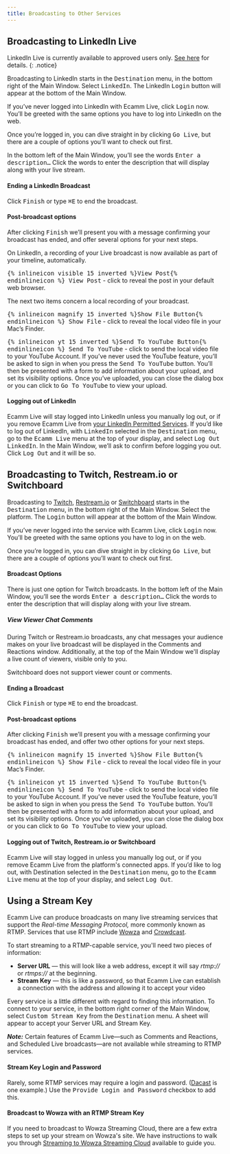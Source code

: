 ```yaml
---
title: Broadcasting to Other Services
---
```


## Broadcasting to LinkedIn Live

LinkedIn Live is currently available to approved users only. [See here](https://www.ecamm.com/linkedinlive) for details.
{: .notice}

Broadcasting to LinkedIn starts in the <samp>Destination</samp> menu, in the bottom right of the Main Window. Select <samp>LinkedIn</samp>. The LinkedIn <samp class="blue">Login</samp> button will appear at the bottom of the Main Window.

If you’ve never logged into LinkedIn with Ecamm Live, click <samp class="blue">Login</samp> now. You’ll be greeted with the same options you have to log into LinkedIn on the web.

Once you’re logged in, you can dive straight in by clicking <samp class="blue">Go Live</samp>, but there are a couple of options you’ll want to check out first.

In the bottom left of the Main Window, you’ll see the words <samp>Enter a description…</samp> Click the words to enter the description that will display along with your live stream.

#### Ending a LinkedIn Broadcast

Click <samp class="blue">Finish</samp> or type <kbd>⌘</kbd><kbd>E</kbd> to end the broadcast.

#### Post-broadcast options

After clicking <samp class="blue">Finish</samp> we’ll present you with a message confirming your broadcast has ended, and offer several options for your next steps.

On LinkedIn, a recording of your Live broadcast is now available as part of your timeline, automatically. 

<samp>{% inlineicon visible 15 inverted %}View Post{% endinlineicon %} View Post</samp> - click to reveal the post in your default web browser.

The next two items concern a local recording of your broadcast.

<samp>{% inlineicon magnify 15 inverted %}Show File Button{% endinlineicon %} Show File</samp> - click to reveal the local video file in your Mac’s Finder.

<samp>{% inlineicon yt 15 inverted %}Send To YouTube Button{% endinlineicon %} Send To YouTube</samp> - click to send the local video file to your YouTube Account.
If you’ve never used the YouTube feature, you’ll be asked to sign in when you press the <samp>Send To YouTube</samp> button. You’ll then be presented with a form to add information about your upload, and set its visibility options. Once you’ve uploaded, you can close the dialog box or you can click to <samp>Go To YouTube</samp> to view your upload.

#### Logging out of LinkedIn

Ecamm Live will stay logged into LinkedIn unless you manually log out, or if you remove Ecamm Live from [your LinkedIn Permitted Services](https://www.linkedin.com/psettings/permitted-services).
If you’d like to log out of LinkedIn, with <samp>LinkedIn</samp> selected in the <samp>Destination</samp> menu, go to the <samp>Ecamm Live</samp> menu at the top of your display, and select <samp>Log Out LinkedIn</samp>. In the Main Window, we’ll ask to confirm before logging you out. Click <samp>Log Out</samp> and it will be so.

## Broadcasting to Twitch, Restream.io or Switchboard

Broadcasting to [Twitch](https://twitch.tv), [Restream.io](https://restream.io) or [Switchboard](https://switchboard.live) starts in the <samp>Destination</samp> menu, in the bottom right of the Main Window. Select the platform. The <samp class="blue">Login</samp> button will appear at the bottom of the Main Window.

If you’ve never logged into the service with Ecamm Live, click <samp class="blue">Login</samp> now. You’ll be greeted with the same options you have to log in on the web.

Once you’re logged in, you can dive straight in by clicking <samp class="blue">Go Live</samp>, but there are a couple of options you’ll want to check out first.

#### Broadcast Options

There is just one option for Twitch broadcasts. In the bottom left of the Main Window, you’ll see the words <samp>Enter a description…</samp> Click the words to enter the description that will display along with your live stream.


##### View Viewer Chat Comments

During Twitch or Restream.io broadcasts, any chat messages your audience makes on your live broadcast will be displayed in the Comments and Reactions window. Additionally, at the top of the Main Window we'll display a live count of viewers, visible only to you. 

Switchboard does not support viewer count or comments.

#### Ending a Broadcast

Click <samp class="blue">Finish</samp> or type <kbd>⌘</kbd><kbd>E</kbd> to end the broadcast.

#### Post-broadcast options

After clicking <samp class="blue">Finish</samp> we’ll present you with a message confirming your broadcast has ended, and offer two other options for your next steps.

<samp>{% inlineicon magnify 15 inverted %}Show File Button{% endinlineicon %} Show File</samp> - click to reveal the local video file in your Mac’s Finder.

<samp>{% inlineicon yt 15 inverted %}Send To YouTube Button{% endinlineicon %} Send To YouTube</samp> - click to send the local video file to your YouTube Account.
If you’ve never used the YouTube feature, you’ll be asked to sign in when you press the <samp>Send To YouTube</samp> button. You’ll then be presented with a form to add information about your upload, and set its visibility options. Once you’ve uploaded, you can close the dialog box or you can click to <samp>Go To YouTube</samp> to view your upload.

#### Logging out of Twitch, Restream.io or Switchboard

Ecamm Live will stay logged in unless you manually log out, or if you remove Ecamm Live from the platform's connected apps. If you’d like to log out, with Destination selected in the <samp>Destination</samp> menu, go to the <samp>Ecamm Live</samp> menu at the top of your display, and select <samp>Log Out</samp>.

## Using a Stream Key

Ecamm Live can produce broadcasts on many live streaming services that support the _Real-time Messaging Protocol,_ more commonly known as RTMP. Services that use RTMP include [Wowza](https://www.wowza.com/products/streaming-cloud) and [Crowdcast](https://www.crowdcast.io).

To start streaming to a RTMP-capable service, you'll need two pieces of information:

* **Server URL** — this will look like a web address, except it will say *rtmp://* or *rtmps://* at the beginning.
* **Stream Key** — this is like a password, so that Ecamm Live can establish a connection with the address and allowing it to accept your video

Every service is a little different with regard to finding this information. To connect to your service, in the bottom right corner of the Main Window, select <samp>Custom Stream Key</samp> from the <samp>Destination</samp> menu. A sheet will appear to accept your Server URL and Stream Key.

**_Note:_** Certain features of Ecamm Live—such as Comments and Reactions, and Scheduled Live broadcasts—are not available while streaming to RTMP services.

#### Stream Key Login and Password

Rarely, some RTMP services may require a login and password. ([Dacast](http://dacast.com) is one example.) Use the <samp>Provide Login and Password</samp> checkbox to add this.

#### Broadcast to Wowza with an RTMP Stream Key

If you need to broadcast to Wowza Streaming Cloud, there are a few extra steps to set up your stream on Wowza's site. We have instructions to walk you through [Streaming to Wowza Streaming Cloud](https://support.ecamm.com/en/articles/3280029-streaming-to-wowza-streaming-cloud/) available to guide you.

